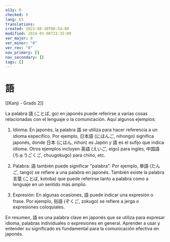 ```yaml
---
a11y: 0
checked: 0
lang: ES
translations: 
created: 2023-08-30T00:54:00
modified: 2024-03-06T23:35:00
ver_major: 0
ver_minor: "0"
ver_rev: "0"
nav_primary: []
nav_secondary: []
tags: []
---
```

# 語

[[Kanji - Grado 2]]

La palabra 語 (ことば, go) en japonés puede referirse a varias cosas relacionadas con el lenguaje o la comunicación. Aquí algunos ejemplos:

1. Idioma: En japonés, la palabra 語 se utiliza para hacer referencia a un idioma específico. Por ejemplo, 日本語 (にほんご, nihongo) significa japonés, donde 日本 (にほん, nihon) es Japón y 語 es el sufijo que indica idioma. Otros ejemplos incluyen 英語 (えいご, eigo) para inglés, 中国語 (ちゅうごくご, chuugokugo) para chino, etc.

2. Palabra: 語 también puede significar "palabra". Por ejemplo, 単語 (たんご, tango) se refiere a una palabra en japonés. También existe la palabra 言葉 (ことば, kotoba) que puede referirse tanto a palabra como a lenguaje en un sentido más amplio.

3. Expresión: En algunas ocasiones, 語 puede indicar una expresión o frase. Por ejemplo, 俗語 (ぞくご, zokugo) se refiere a jerga o expresiones coloquiales.

En resumen, 語 es una palabra clave en japonés que se utiliza para expresar idioma, palabras individuales o expresiones en general. Aprender a usar y entender su significado es fundamental para la comunicación efectiva en japonés.
